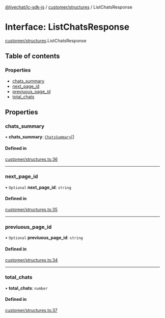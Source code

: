 [@livechat/lc-sdk-js](../README.md) / [customer/structures](../modules/customer_structures.md) / ListChatsResponse

# Interface: ListChatsResponse

[customer/structures](../modules/customer_structures.md).ListChatsResponse

## Table of contents

### Properties

- [chats\_summary](customer_structures.ListChatsResponse.md#chats_summary)
- [next\_page\_id](customer_structures.ListChatsResponse.md#next_page_id)
- [previuous\_page\_id](customer_structures.ListChatsResponse.md#previuous_page_id)
- [total\_chats](customer_structures.ListChatsResponse.md#total_chats)

## Properties

### chats\_summary

• **chats\_summary**: [`ChatsSummary`](objects.ChatsSummary.md)[]

#### Defined in

[customer/structures.ts:36](https://github.com/livechat/lc-sdk-js/blob/11cc290/src/customer/structures.ts#L36)

___

### next\_page\_id

• `Optional` **next\_page\_id**: `string`

#### Defined in

[customer/structures.ts:35](https://github.com/livechat/lc-sdk-js/blob/11cc290/src/customer/structures.ts#L35)

___

### previuous\_page\_id

• `Optional` **previuous\_page\_id**: `string`

#### Defined in

[customer/structures.ts:34](https://github.com/livechat/lc-sdk-js/blob/11cc290/src/customer/structures.ts#L34)

___

### total\_chats

• **total\_chats**: `number`

#### Defined in

[customer/structures.ts:37](https://github.com/livechat/lc-sdk-js/blob/11cc290/src/customer/structures.ts#L37)
